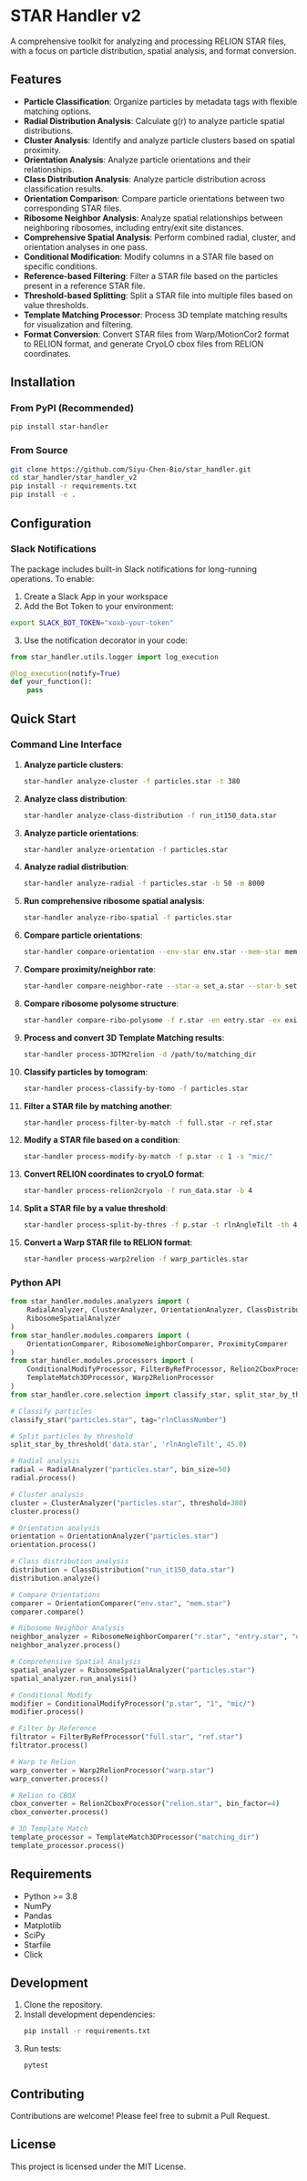 # STAR Handler v2

A comprehensive toolkit for analyzing and processing RELION STAR files, with a focus on particle distribution, spatial analysis, and format conversion.

## Features

- **Particle Classification**: Organize particles by metadata tags with flexible matching options.
- **Radial Distribution Analysis**: Calculate g(r) to analyze particle spatial distributions.
- **Cluster Analysis**: Identify and analyze particle clusters based on spatial proximity.
- **Orientation Analysis**: Analyze particle orientations and their relationships.
- **Class Distribution Analysis**: Analyze particle distribution across classification results.
- **Orientation Comparison**: Compare particle orientations between two corresponding STAR files.
- **Ribosome Neighbor Analysis**: Analyze spatial relationships between neighboring ribosomes, including entry/exit site distances.
- **Comprehensive Spatial Analysis**: Perform combined radial, cluster, and orientation analyses in one pass.
- **Conditional Modification**: Modify columns in a STAR file based on specific conditions.
- **Reference-based Filtering**: Filter a STAR file based on the particles present in a reference STAR file.
- **Threshold-based Splitting**: Split a STAR file into multiple files based on value thresholds.
- **Template Matching Processor**: Process 3D template matching results for visualization and filtering.
- **Format Conversion**: Convert STAR files from Warp/MotionCor2 format to RELION format, and generate CryoLO cbox files from RELION coordinates.

## Installation

### From PyPI (Recommended)
```bash
pip install star-handler
```

### From Source
```bash
git clone https://github.com/Siyu-Chen-Bio/star_handler.git
cd star_handler/star_handler_v2
pip install -r requirements.txt
pip install -e .
```

## Configuration

### Slack Notifications
The package includes built-in Slack notifications for long-running operations. To enable:

1. Create a Slack App in your workspace
2. Add the Bot Token to your environment:
```bash
export SLACK_BOT_TOKEN="xoxb-your-token"
```
3. Use the notification decorator in your code:
```python
from star_handler.utils.logger import log_execution

@log_execution(notify=True)
def your_function():
    pass
```

## Quick Start

### Command Line Interface

1.  **Analyze particle clusters**:
    ```bash
    star-handler analyze-cluster -f particles.star -t 380
    ```
2.  **Analyze class distribution**:
    ```bash
    star-handler analyze-class-distribution -f run_it150_data.star
    ```
3.  **Analyze particle orientations**:
    ```bash
    star-handler analyze-orientation -f particles.star
    ```
4.  **Analyze radial distribution**:
    ```bash
    star-handler analyze-radial -f particles.star -b 50 -m 8000
    ```
5.  **Run comprehensive ribosome spatial analysis**:
    ```bash
    star-handler analyze-ribo-spatial -f particles.star
    ```
6.  **Compare particle orientations**:
    ```bash
    star-handler compare-orientation --env-star env.star --mem-star mem.star
    ```
7.  **Compare proximity/neighbor rate**:
    ```bash
    star-handler compare-neighbor-rate --star-a set_a.star --star-b set_b.star --threshold 50.0
    ```
8.  **Compare ribosome polysome structure**:
    ```bash
    star-handler compare-ribo-polysome -f r.star -en entry.star -ex exit.star -r 600
    ```
9.  **Process and convert 3D Template Matching results**:
    ```bash
    star-handler process-3DTM2relion -d /path/to/matching_dir
    ```
10. **Classify particles by tomogram**:
    ```bash
    star-handler process-classify-by-tomo -f particles.star
    ```
11. **Filter a STAR file by matching another**:
    ```bash
    star-handler process-filter-by-match -f full.star -r ref.star
    ```
12. **Modify a STAR file based on a condition**:
    ```bash
    star-handler process-modify-by-match -f p.star -c 1 -s "mic/"
    ```
13. **Convert RELION coordinates to cryoLO format**:
    ```bash
    star-handler process-relion2cryolo -f run_data.star -b 4
    ```
14. **Split a STAR file by a value threshold**:
    ```bash
    star-handler process-split-by-thres -f p.star -t rlnAngleTilt -th 45.0
    ```
15. **Convert a Warp STAR file to RELION format**:
    ```bash
    star-handler process-warp2relion -f warp_particles.star
    ```

### Python API

```python
from star_handler.modules.analyzers import (
    RadialAnalyzer, ClusterAnalyzer, OrientationAnalyzer, ClassDistribution,
    RibosomeSpatialAnalyzer
)
from star_handler.modules.comparers import (
    OrientationComparer, RibosomeNeighborComparer, ProximityComparer
)
from star_handler.modules.processors import (
    ConditionalModifyProcessor, FilterByRefProcessor, Relion2CboxProcessor,
    TemplateMatch3DProcessor, Warp2RelionProcessor
)
from star_handler.core.selection import classify_star, split_star_by_threshold

# Classify particles
classify_star("particles.star", tag="rlnClassNumber")

# Split particles by threshold
split_star_by_threshold('data.star', 'rlnAngleTilt', 45.0)

# Radial analysis
radial = RadialAnalyzer("particles.star", bin_size=50)
radial.process()

# Cluster analysis
cluster = ClusterAnalyzer("particles.star", threshold=380)
cluster.process()

# Orientation analysis
orientation = OrientationAnalyzer("particles.star")
orientation.process()

# Class distribution analysis
distribution = ClassDistribution("run_it150_data.star")
distribution.analyze()

# Compare Orientations
comparer = OrientationComparer("env.star", "mem.star")
comparer.compare()

# Ribosome Neighbor Analysis
neighbor_analyzer = RibosomeNeighborComparer("r.star", "entry.star", "exit.star")
neighbor_analyzer.process()

# Comprehensive Spatial Analysis
spatial_analyzer = RibosomeSpatialAnalyzer("particles.star")
spatial_analyzer.run_analysis()

# Conditional Modify
modifier = ConditionalModifyProcessor("p.star", "1", "mic/")
modifier.process()

# Filter by Reference
filtrator = FilterByRefProcessor("full.star", "ref.star")
filtrator.process()

# Warp to Relion
warp_converter = Warp2RelionProcessor("warp.star")
warp_converter.process()

# Relion to CBOX
cbox_converter = Relion2CboxProcessor("relion.star", bin_factor=4)
cbox_converter.process()

# 3D Template Match
template_processor = TemplateMatch3DProcessor("matching_dir")
template_processor.process()
```

## Requirements

- Python >= 3.8
- NumPy
- Pandas
- Matplotlib
- SciPy
- Starfile
- Click

## Development

1.  Clone the repository.
2.  Install development dependencies:
    ```bash
    pip install -r requirements.txt
    ```
3.  Run tests:
    ```bash
    pytest
    ```

## Contributing

Contributions are welcome! Please feel free to submit a Pull Request.

## License

This project is licensed under the MIT License.
